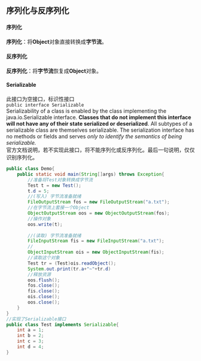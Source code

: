 ## 序列化与反序列化

#### 序列化

**序列化**：将**Object**对象直接转换成**字节流**。

#### 反序列化

**反序列化**：将**字节流**恢复成**Object**对象。

#### Serializable

此接口为空接口，标识性接口  
`public interface Serializable`  
Serializability of a class is enabled by the class implementing the java.io.Serializable interface. **Classes that do not implement this interface will not have any of their state serialized or deserialized**. All subtypes of a serializable class are themselves serializable. The serialization interface has no methods or fields and serves *only to identify the semantics of being serializable.*  
官方文档说明，若不实现此接口，将不能序列化或反序列化。最后一句说明，仅仅识别序列化。

```java
public class Demo{
    public static void main(String[]args) throws Exception{
        //准备将Test对象转换成字节流
        Test t = new Test();
        t.d = 5;
        //(写入) 字节流准备就绪
        FileOutputStream fos = new FileOutputStream("a.txt");
        //在字节流上套接一个Object
        ObjectOutputStream oos = new ObjectOutputStream(fos);
        //操作对象
        oos.write(t);
        
        //(读取) 字节流准备就绪
        FileInputStream fis = new FileInputStream("a.txt");
        //
        ObjectInputStream ois = new ObjectInputStream(fis);
        //读取这个对象
        Test tr = (Test)ois.readObject();
        System.out.print(tr.a+"~"+tr.d)
        //释放资源
        oos.flush();
        fos.close();
        fis.close();
        ois.close();
        oos.close();
    }
}
//实现了Serializable接口
public class Test implements Serializable{
    int a = 1;
    int b = 2;
    int c = 3;
    int d = 4;
}
```


